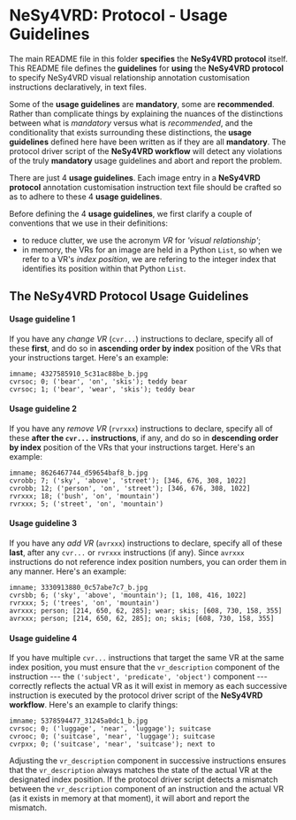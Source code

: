 # NeSy4VRD: Protocol - Usage Guidelines

The main README file in this folder **specifies** the **NeSy4VRD protocol** itself. This README file defines the **guidelines** for **using** the **NeSy4VRD protocol** to specify NeSy4VRD visual relationship annotation customisation instructions declaratively, in text files.

Some of the **usage guidelines** are **mandatory**, some are **recommended**. Rather than complicate things by explaining the nuances of the distinctions between what is *mandatory* versus what is *recommended*, and the conditionality that exists surrounding these distinctions, the **usage guidelines** defined here have been written as if they are all **mandatory**. The protocol driver script of the **NeSy4VRD workflow** will detect any violations of the truly **mandatory** usage guidelines and abort and report the problem.

There are just 4 **usage guidelines**. Each image entry in a **NeSy4VRD protocol** annotation customisation instruction text file should be crafted so as to adhere to these 4 **usage guidelines**.

Before defining the 4 **usage guidelines**, we first clarify a couple of conventions that we use in their definitions:
* to reduce clutter, we use the acronym *VR* for *'visual relationship'*;
* in memory, the VRs for an image are held in a Python `List`, so when we refer to a VR's *index position*, we are refering to the integer index that identifies its position within that Python `List`.

## The NeSy4VRD Protocol Usage Guidelines

#### Usage guideline 1

If you have any *change VR* (`cvr...`) instructions to declare, specify all of these **first**, and do so in **ascending order by index** position of the VRs that your instructions target.  Here's an example:
```
imname; 4327585910_5c31ac88be_b.jpg
cvrsoc; 0; ('bear', 'on', 'skis'); teddy bear
cvrsoc; 1; ('bear', 'wear', 'skis'); teddy bear
```

#### Usage guideline 2

If you have any *remove VR* (`rvrxxx`) instructions to declare, specify all of these **after the `cvr...` instructions**, if any, and do so in **descending order by index** position of the VRs that your instructions target. Here's an example:
```
imname; 8626467744_d59654baf8_b.jpg
cvrobb; 7; ('sky', 'above', 'street'); [346, 676, 308, 1022]
cvrobb; 12; ('person', 'on', 'street'); [346, 676, 308, 1022]
rvrxxx; 18; ('bush', 'on', 'mountain')
rvrxxx; 5; ('street', 'on', 'mountain')
```

#### Usage guideline 3

If you have any *add VR* (`avrxxx`) instructions to declare, specify all of these **last**, after any `cvr...` or `rvrxxx` instructions (if any). Since `avrxxx` instructions do not reference index position numbers, you can order them in any manner.  Here's an example:
```
imname; 3330913880_0c57abe7c7_b.jpg
cvrsbb; 6; ('sky', 'above', 'mountain'); [1, 108, 416, 1022]
rvrxxx; 5; ('trees', 'on', 'mountain')
avrxxx; person; [214, 650, 62, 285]; wear; skis; [608, 730, 158, 355]
avrxxx; person; [214, 650, 62, 285]; on; skis; [608, 730, 158, 355]
```

#### Usage guideline 4

If you have multiple `cvr...` instructions that target the same VR at the same index position, you must ensure that the `vr_description` component of the instruction --- the `('subject', 'predicate', 'object')` component --- correctly reflects the actual VR as it will exist in memory as each successive instruction is executed by the protocol driver script of the **NeSy4VRD workflow**. Here's an example to clarify things:
```
imname; 5378594477_31245a0dc1_b.jpg
cvrsoc; 0; ('luggage', 'near', 'luggage'); suitcase
cvrooc; 0; ('suitcase', 'near', 'luggage'); suitcase
cvrpxx; 0; ('suitcase', 'near', 'suitcase'); next to
```

Adjusting the `vr_description` component in successive instructions ensures that the `vr_description` always matches the state of the actual VR at the designated index position. If the protocol driver script detects a mismatch between the `vr_description` component of an instruction and the actual VR (as it exists in memory at that moment), it will abort and report the mismatch.



